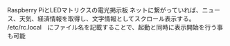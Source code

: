 Raspberry PiとLEDマトリクスの電光掲示板
ネットに繋がっていれば、ニュース、天気、経済情報を取得し、文字情報としてスクロール表示する。
/etc/rc.local　にファイル名を記載することで、起動と同時に表示開始を行う事も可能

